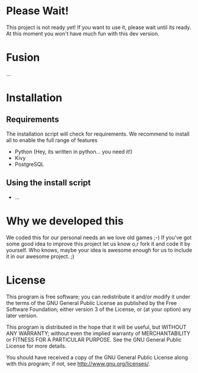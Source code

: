 Please Wait!
============
This project is not ready yet! If you want to use it, please wait until its ready. At this moment you won't have much fun with this dev version.

Fusion
============
...

Installation
============

Requirements
------------
The installation script will check for requirements. We recommend to install all to enable the full range of features
-	Python	(Hey, its written in python… you need it!)
-   Kivy
-	PostgreSQL

Using the install script
------------------------
-	...


Why we developed this
=====================
We coded this for our personal needs an we love old games ;-)
If you've got some good idea to improve this project let us know o,r fork it and code it by yourself. Who knows, maybe your idea is awesome enough for us to include it in our awesome project. ;)

License
=======
This program is free software; you can redistribute it and/or modify it under the terms of the GNU General Public License as published by the Free Software Foundation; either version 3 of the License, or (at your option) any later version.

This program is distributed in the hope that it will be useful, but WITHOUT ANY WARRANTY; without even the implied warranty of MERCHANTABILITY or FITNESS FOR A PARTICULAR PURPOSE. See the GNU General Public License for more details.

You should have received a copy of the GNU General Public License along with this program; if not, see <http://www.gnu.org/licenses/>.

